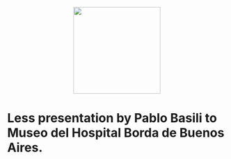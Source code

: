 <p align='center'>     
    <img src='https://www.buenosaires.gob.ar/sites/gcaba/files/styles/interna_noticia/public/field/image/borda_2_1.jpg?itok=QPo3ITjZ' height="200" /> 
</p>  

# Less presentation by Pablo Basili to Museo del Hospital Borda de Buenos Aires.
